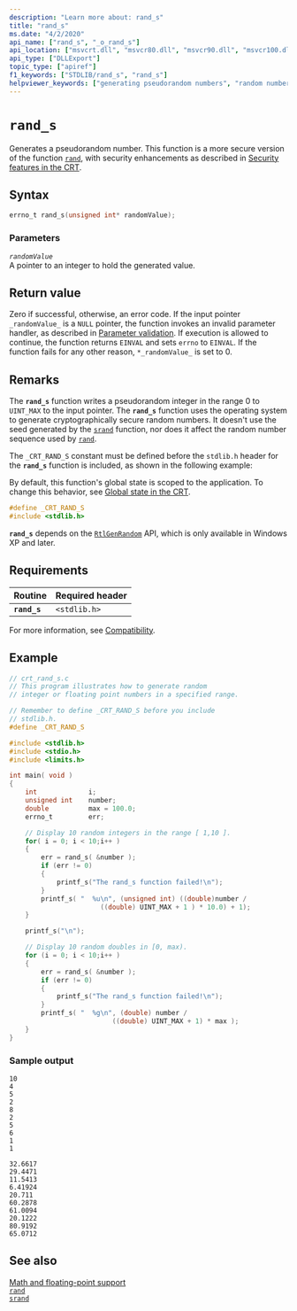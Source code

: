 ```yaml
---
description: "Learn more about: rand_s"
title: "rand_s"
ms.date: "4/2/2020"
api_name: ["rand_s", "_o_rand_s"]
api_location: ["msvcrt.dll", "msvcr80.dll", "msvcr90.dll", "msvcr100.dll", "msvcr100_clr0400.dll", "msvcr110.dll", "msvcr110_clr0400.dll", "msvcr120.dll", "msvcr120_clr0400.dll", "ucrtbase.dll", "api-ms-win-crt-utility-l1-1-0.dll", "api-ms-win-crt-private-l1-1-0.dll"]
api_type: ["DLLExport"]
topic_type: ["apiref"]
f1_keywords: ["STDLIB/rand_s", "rand_s"]
helpviewer_keywords: ["generating pseudorandom numbers", "random numbers, cryptographically secure", "random numbers, generating", "rand_s function", "numbers, pseudorandom", "cryptographically secure random numbers", "pseudorandom numbers", "numbers, generating pseudorandom"]
---
```

# `rand_s`

Generates a pseudorandom number. This function is a more secure version of the function [`rand`](rand.md), with security enhancements as described in [Security features in the CRT](../security-features-in-the-crt.md).

## Syntax

```C
errno_t rand_s(unsigned int* randomValue);
```

### Parameters

*`randomValue`*\
A pointer to an integer to hold the generated value.

## Return value

Zero if successful, otherwise, an error code. If the input pointer `_randomValue_` is a `NULL` pointer, the function invokes an invalid parameter handler, as described in [Parameter validation](../parameter-validation.md). If execution is allowed to continue, the function returns `EINVAL` and sets `errno` to `EINVAL`. If the function fails for any other reason, `*_randomValue_` is set to 0.

## Remarks

The **`rand_s`** function writes a pseudorandom integer in the range 0 to `UINT_MAX` to the input pointer. The **`rand_s`** function uses the operating system to generate cryptographically secure random numbers. It doesn't use the seed generated by the [`srand`](srand.md) function, nor does it affect the random number sequence used by [`rand`](rand.md).

The `_CRT_RAND_S` constant must be defined before the `stdlib.h` header for the **`rand_s`** function is included, as shown in the following example:

By default, this function's global state is scoped to the application. To change this behavior, see [Global state in the CRT](../global-state.md).

```C
#define _CRT_RAND_S
#include <stdlib.h>
```

**`rand_s`** depends on the [`RtlGenRandom`](/windows/win32/api/ntsecapi/nf-ntsecapi-rtlgenrandom) API, which is only available in Windows XP and later.

## Requirements

|Routine|Required header|
|-------------|---------------------|
|**`rand_s`**|`<stdlib.h>`|

For more information, see [Compatibility](../compatibility.md).

## Example

```C
// crt_rand_s.c
// This program illustrates how to generate random
// integer or floating point numbers in a specified range.

// Remember to define _CRT_RAND_S before you include
// stdlib.h.
#define _CRT_RAND_S

#include <stdlib.h>
#include <stdio.h>
#include <limits.h>

int main( void )
{
    int             i;
    unsigned int    number;
    double          max = 100.0;
    errno_t         err;

    // Display 10 random integers in the range [ 1,10 ].
    for( i = 0; i < 10;i++ )
    {
        err = rand_s( &number );
        if (err != 0)
        {
            printf_s("The rand_s function failed!\n");
        }
        printf_s( "  %u\n", (unsigned int) ((double)number /
                       ((double) UINT_MAX + 1 ) * 10.0) + 1);
    }

    printf_s("\n");

    // Display 10 random doubles in [0, max).
    for (i = 0; i < 10;i++ )
    {
        err = rand_s( &number );
        if (err != 0)
        {
            printf_s("The rand_s function failed!\n");
        }
        printf_s( "  %g\n", (double) number /
                          ((double) UINT_MAX + 1) * max );
    }
}
```

### Sample output

```Output
10
4
5
2
8
2
5
6
1
1

32.6617
29.4471
11.5413
6.41924
20.711
60.2878
61.0094
20.1222
80.9192
65.0712
```

## See also

[Math and floating-point support](../floating-point-support.md)\
[`rand`](rand.md)\
[`srand`](srand.md)
